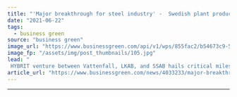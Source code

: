 ```yaml
---
title: "'Major breakthrough for steel industry' -  Swedish plant produces sponge iron using hydrogen"
date: "2021-06-22"
tags: 
  - business green
source: "business green"
image_url: "https://www.businessgreen.com/api/v1/wps/855fac2/b54673c9-5697-4d02-9517-1b6dc43da41e/3/Hybrit-pilot-plant-green-hydrogen-steel-185x114.jpg"
image_fp: "/assets/img/post_thumbnails/105.jpg"
lead: "
 HYBRIT venture between Vattenfall, LKAB, and SSAB hails critical milestone on path to zero carbon steelmaking ..."
article_url: "https://www.businessgreen.com/news/4033233/major-breakthrough-steel-industry-swedish-plant-produces-sponge-iron-hydrogen"
---
```


---

